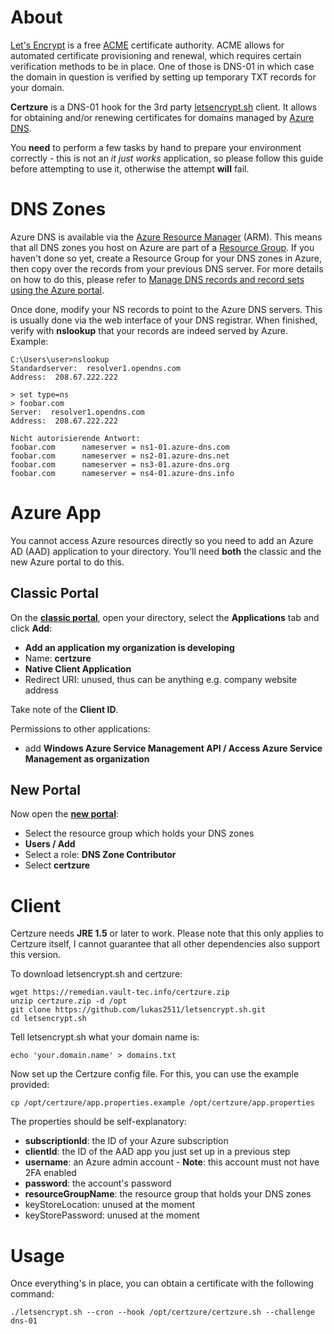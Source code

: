 # About

[Let's Encrypt](https://letsencrypt.org/) is a free [ACME](https://datatracker.ietf.org/wg/acme/documents/) certificate authority. ACME allows for automated certificate provisioning and renewal, which requires certain verification methods to be in place. One of those is DNS-01 in which case the domain in question is verified by setting up temporary TXT records for your domain.

**Certzure** is a DNS-01 hook for the 3rd party [letsencrypt.sh](https://github.com/lukas2511/letsencrypt.sh) client. It allows for obtaining and/or renewing certificates for domains managed by [Azure DNS](https://azure.microsoft.com/en-us/services/dns/).

You **need** to perform a few tasks by hand to prepare your environment correctly - this is not an _it just works_ application, so please follow this guide before attempting to use it, otherwise the attempt **will** fail.

# DNS Zones

Azure DNS is available via the [Azure Resource Manager](https://azure.microsoft.com/en-us/documentation/articles/resource-group-overview/) (ARM). This means that all DNS zones you host on Azure are part of a [Resource Group](https://azure.microsoft.com/en-us/documentation/articles/resource-group-overview/#resource-groups). If you haven't done so yet, create a Resource Group for your DNS zones in Azure, then copy over the records from your previous DNS server. For more details on how to do this, please refer to [Manage DNS records and record sets using the Azure portal](https://azure.microsoft.com/en-us/documentation/articles/dns-operations-recordsets-portal/). 

Once done, modify your NS records to point to the Azure DNS servers. This is usually done via the web interface of your DNS registrar. When finished, verify with **nslookup** that your records are indeed served by Azure. Example:

~~~
C:\Users\user>nslookup
Standardserver:  resolver1.opendns.com
Address:  208.67.222.222

> set type=ns
> foobar.com
Server:  resolver1.opendns.com
Address:  208.67.222.222

Nicht autorisierende Antwort:
foobar.com      nameserver = ns1-01.azure-dns.com
foobar.com      nameserver = ns2-01.azure-dns.net
foobar.com      nameserver = ns3-01.azure-dns.org
foobar.com      nameserver = ns4-01.azure-dns.info
~~~

# Azure App

You cannot access Azure resources directly so you need to add an Azure AD (AAD) application to your directory. You'll need **both** the classic and the new Azure portal to do this.

## Classic Portal

On the **[classic portal](https://manage.windowsazure.com/)**, open your directory, select the **Applications** tab and click **Add**:

- **Add an application my organization is developing**
- Name: **certzure**
- **Native Client Application**
- Redirect URI: unused, thus can be anything e.g. company website address

Take note of the **Client ID**.

Permissions to other applications:

 - add **Windows Azure Service Management API / Access Azure Service Management as organization**

## New Portal

Now open the **[new portal](https://portal.azure.com/)**:

 - Select the resource group which holds your DNS zones
 - **Users / Add**
 - Select a role: **DNS Zone Contributor**
 - Select **certzure**

# Client

Certzure needs **JRE 1.5** or later to work. Please note that this only applies to Certzure itself, I cannot guarantee that all other dependencies also support this version.

To download letsencrypt.sh and certzure:

~~~
wget https://remedian.vault-tec.info/certzure.zip
unzip certzure.zip -d /opt
git clone https://github.com/lukas2511/letsencrypt.sh.git
cd letsencrypt.sh
~~~

Tell letsencrypt.sh what your domain name is:

~~~
echo 'your.domain.name' > domains.txt
~~~

Now set up the Certzure config file. For this, you can use the example provided:

~~~
cp /opt/certzure/app.properties.example /opt/certzure/app.properties
~~~

The properties should be self-explanatory:

- **subscriptionId**: the ID of your Azure subscription
- **clientId**: the ID of the AAD app you just set up in a previous step
- **username**: an Azure admin account - **Note**: this account must not have 2FA enabled
- **password**: the account's password
- **resourceGroupName**: the resource group that holds your DNS zones
- keyStoreLocation: unused at the moment
- keyStorePassword: unused at the moment

# Usage

Once everything's in place, you can obtain a certificate with the following command:

~~~
./letsencrypt.sh --cron --hook /opt/certzure/certzure.sh --challenge dns-01
~~~
